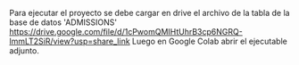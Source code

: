 Para ejecutar el proyecto se debe cargar en drive el archivo de la tabla de la base de datos 'ADMISSIONS'
https://drive.google.com/file/d/1cPwomQMIHtUhrB3cp6NGRQ-lmmLT2SiR/view?usp=share_link
Luego en Google Colab abrir el ejecutable adjunto.
